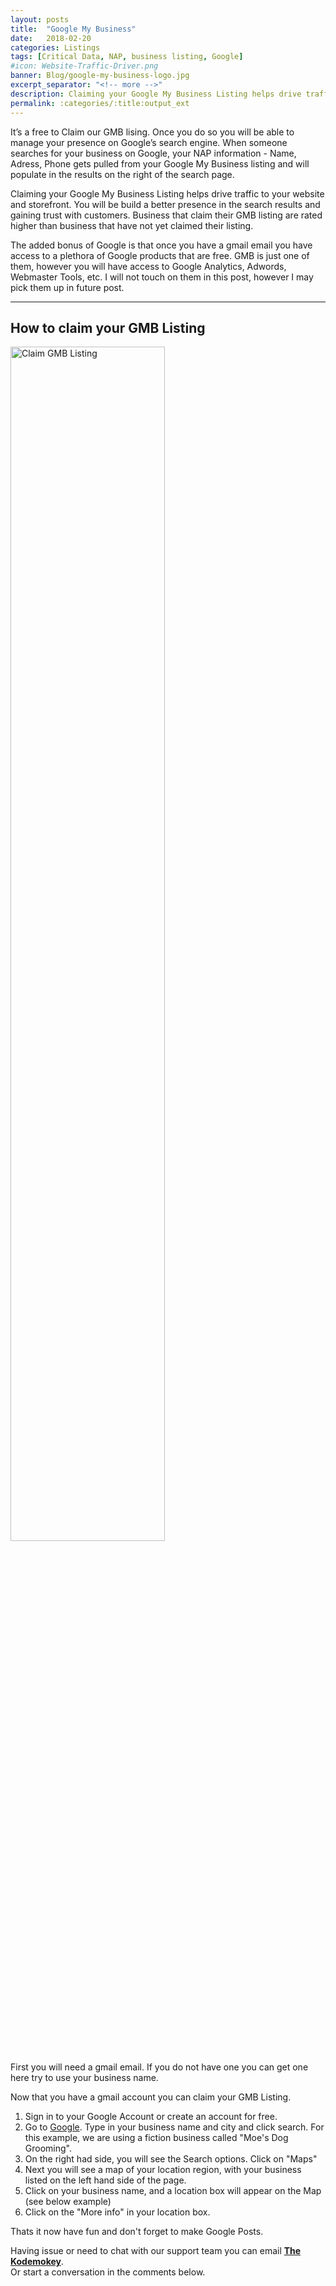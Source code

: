 ```yaml
---
layout: posts
title:  "Google My Business"
date:   2018-02-20
categories: Listings
tags: [Critical Data, NAP, business listing, Google]
#icon: Website-Traffic-Driver.png
banner: Blog/google-my-business-logo.jpg
excerpt_separator: "<!-- more -->"
description: Claiming your Google My Business Listing helps drive traffic to your website and storefront.
permalink: :categories/:title:output_ext
---
```


<p>It’s a free to Claim our GMB lising. Once you do so you will be able to manage your presence on Google’s search engine. When someone searches for your business on Google, your NAP information - Name, Adress, Phone gets pulled from your Google My Business listing and will populate in the results on the right of the search page.</p>

<!-- more -->

<p>Claiming your Google My Business Listing helps drive traffic to your website and storefront. You will be build a better presence in the search results and gaining trust with customers. Business that claim their GMB listing are rated higher than business that have not yet claimed their listing.</p>

<p>The added bonus of Google is that once you have a gmail email you have access to a plethora of Google products that are free. GMB is just one of them, however you will have access to Google Analytics, Adwords, Webmaster Tools, etc. I will not touch on them in this post, however I may pick them up in future post.</p>

<hr />

<h2>How to claim your GMB Listing</h2>

<p><img src="{{site.url}}/assets/images/Blog/Business-Listing-FB.jpg" alt="Claim GMB Listing" class="img-responsive img-thumbnail" style="width: 70%;"></p>

<p>First you will need a gmail email. If you do not have one you can get one here try to use your business name.</p>

<p>Now that you have a gmail account you can claim your GMB Listing.</p>
<ol class="basic-ul">
<li class="basic-li">Sign in to your Google Account or create an account for free.</li>
<li class="basic-li">Go to <a href="http://www.google.com" title="Google Homepage" target="blank">Google</a>. Type in your business name and city and click search. For this example, we are using a fiction business called "Moe's Dog Grooming".</li>
<li class="basic-li">On the right had side, you will see the Search options. Click on "Maps"</li>
<li class="basic-li">Next you will see a map of your location region, with your business listed on the left hand side of the page.</li>
<li class="basic-li">Click on your business name, and a location box will appear on the Map (see below example)</li>
<li class="basic-li">Click on the "More info" in your location box.</li>
</ol>

<p>Thats it now have fun and don't forget to make Google Posts.</p>

<p>Having issue or need to chat with our support team you can  email <a href="mailto:info@kaffeinatedkodemonkey.com?subject=GMB-Post" title="GMB Support"><strong>The Kodemokey</strong></a>. <br />
Or start a conversation in the comments below.</p>

<p>&nbsp;</p>
